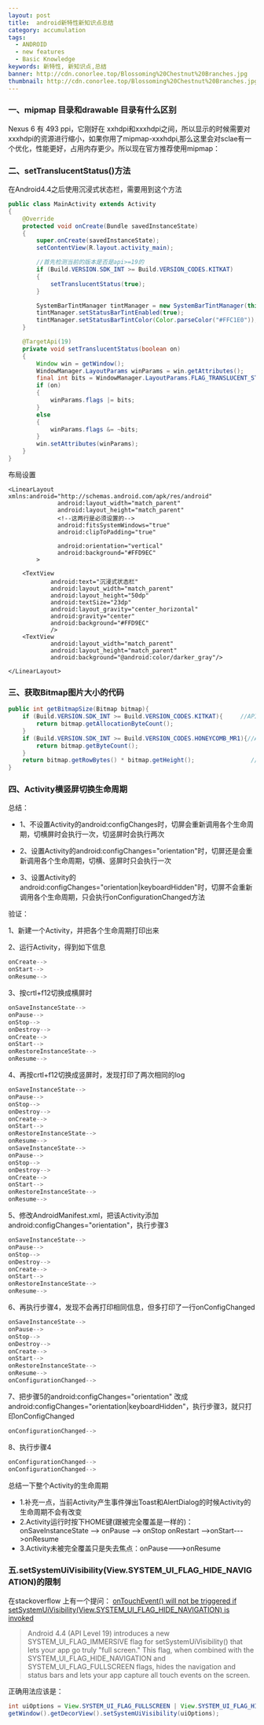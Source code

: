 ```yaml
---
layout: post
title:  android新特性新知识点总结
category: accumulation
tags:
  - ANDROID
  - new features
  - Basic Knowledge
keywords: 新特性, 新知识点,总结
banner: http://cdn.conorlee.top/Blossoming%20Chestnut%20Branches.jpg
thumbnail: http://cdn.conorlee.top/Blossoming%20Chestnut%20Branches.jpg
---
```



### 一、mipmap 目录和drawable 目录有什么区别
Nexus 6 有 493 ppi，它刚好在 xxhdpi和xxxhdpi之间，所以显示的时候需要对xxxhdpi的资源进行缩小，如果你用了mipmap-xxxhdpi,那么这里会对sclae有一个优化，性能更好，占用内存更少。所以现在官方推荐使用mipmap：

### 二、setTranslucentStatus()方法
在Android4.4之后使用沉浸式状态栏，需要用到这个方法

<!--more-->

~~~ Java
public class MainActivity extends Activity
{
    @Override
    protected void onCreate(Bundle savedInstanceState)
    {
        super.onCreate(savedInstanceState);
        setContentView(R.layout.activity_main);

        //首先检测当前的版本是否是api>=19的
        if (Build.VERSION.SDK_INT >= Build.VERSION_CODES.KITKAT)
        {
            setTranslucentStatus(true);
        }

        SystemBarTintManager tintManager = new SystemBarTintManager(this);
        tintManager.setStatusBarTintEnabled(true);
        tintManager.setStatusBarTintColor(Color.parseColor("#FFC1E0"));
    }

    @TargetApi(19)
    private void setTranslucentStatus(boolean on)
    {
        Window win = getWindow();
        WindowManager.LayoutParams winParams = win.getAttributes();
        final int bits = WindowManager.LayoutParams.FLAG_TRANSLUCENT_STATUS;
        if (on)
        {
            winParams.flags |= bits;
        }
        else
        {
            winParams.flags &= ~bits;
        }
        win.setAttributes(winParams);
    }
}
~~~

布局设置

~~~ Javascript%
<LinearLayout xmlns:android="http://schemas.android.com/apk/res/android"
              android:layout_width="match_parent"
              android:layout_height="match_parent"
              <!--这两行是必须设置的-->
              android:fitsSystemWindows="true"
              android:clipToPadding="true"

              android:orientation="vertical"
              android:background="#FFD9EC"
        >

    <TextView
            android:text="沉浸式状态栏"
            android:layout_width="match_parent"
            android:layout_height="50dp"
            android:textSize="23dp"
            android:layout_gravity="center_horizontal"
            android:gravity="center"
            android:background="#FFD9EC"
            />
    <TextView
            android:layout_width="match_parent"
            android:layout_height="match_parent"
            android:background="@android:color/darker_gray"/>

</LinearLayout>
~~~

### 三、获取Bitmap图片大小的代码

~~~ Java
public int getBitmapSize(Bitmap bitmap){
    if (Build.VERSION.SDK_INT >= Build.VERSION_CODES.KITKAT){     //API 19
        return bitmap.getAllocationByteCount();
    }
    if (Build.VERSION.SDK_INT >= Build.VERSION_CODES.HONEYCOMB_MR1){//API 12
        return bitmap.getByteCount();
    }
    return bitmap.getRowBytes() * bitmap.getHeight();                //earlier version
}
~~~


### 四、Activity横竖屏切换生命周期

总结：

* 1、不设置Activity的android:configChanges时，切屏会重新调用各个生命周期，切横屏时会执行一次，切竖屏时会执行两次

* 2、设置Activity的android:configChanges="orientation"时，切屏还是会重新调用各个生命周期，切横、竖屏时只会执行一次

* 3、设置Activity的android:configChanges="orientation\|keyboardHidden"时，切屏不会重新调用各个生命周期，只会执行onConfigurationChanged方法

验证：

1、新建一个Activity，并把各个生命周期打印出来

2、运行Activity，得到如下信息

~~~ Java
onCreate-->
onStart-->
onResume-->
~~~

3、按crtl+f12切换成横屏时

~~~ Java
onSaveInstanceState-->
onPause-->
onStop-->
onDestroy-->
onCreate-->
onStart-->
onRestoreInstanceState-->
onResume-->
~~~
4、再按crtl+f12切换成竖屏时，发现打印了两次相同的log

~~~ Java
onSaveInstanceState-->
onPause-->
onStop-->
onDestroy-->
onCreate-->
onStart-->
onRestoreInstanceState-->
onResume-->
onSaveInstanceState-->
onPause-->
onStop-->
onDestroy-->
onCreate-->
onStart-->
onRestoreInstanceState-->
onResume-->
~~~
5、修改AndroidManifest.xml，把该Activity添加 android:configChanges="orientation"，执行步骤3

~~~ Java
onSaveInstanceState-->
onPause-->
onStop-->
onDestroy-->
onCreate-->
onStart-->
onRestoreInstanceState-->
onResume-->
~~~
6、再执行步骤4，发现不会再打印相同信息，但多打印了一行onConfigChanged

~~~ Java
onSaveInstanceState-->
onPause-->
onStop-->
onDestroy-->
onCreate-->
onStart-->
onRestoreInstanceState-->
onResume-->
onConfigurationChanged-->
~~~
7、把步骤5的android:configChanges="orientation" 改成android:configChanges="orientation\|keyboardHidden"，执行步骤3，就只打印onConfigChanged

~~~ Java
onConfigurationChanged-->
~~~
8、执行步骤4

~~~ Java
onConfigurationChanged-->
onConfigurationChanged-->
~~~

总结一下整个Activity的生命周期

  - 1.补充一点，当前Activity产生事件弹出Toast和AlertDialog的时候Activity的生命周期不会有改变
  - 2.Activity运行时按下HOME键(跟被完全覆盖是一样的)：onSaveInstanceState --> onPause --> onStop       onRestart -->onStart--->onResume
  - 3.Activity未被完全覆盖只是失去焦点：onPause--->onResume



### 五.setSystemUiVisibility(View.SYSTEM_UI_FLAG_HIDE_NAVIGATION)的限制

在stackoverflow 上有一个提问：
[onTouchEvent() will not be triggered if setSystemUiVisibility(View.SYSTEM_UI_FLAG_HIDE_NAVIGATION) is invoked](https://stackoverflow.com/questions/10845928/ontouchevent-will-not-be-triggered-if-setsystemuivisibilityview-system-ui-fla)

> Android 4.4 (API Level 19) introduces a new SYSTEM_UI_FLAG_IMMERSIVE flag for setSystemUiVisibility() that lets your app go truly "full screen." This flag, when combined with the SYSTEM_UI_FLAG_HIDE_NAVIGATION and SYSTEM_UI_FLAG_FULLSCREEN flags, hides the navigation and status bars and lets your app capture all touch events on the screen.

正确用法应该是：
~~~ java
int uiOptions = View.SYSTEM_UI_FLAG_FULLSCREEN | View.SYSTEM_UI_FLAG_HIDE_NAVIGATION | View.SYSTEM_UI_FLAG_IMMERSIVE;
getWindow().getDecorView().setSystemUiVisibility(uiOptions);
~~~

